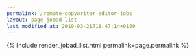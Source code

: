 ```yaml
---
permalink: /remote-copywriter-editor-jobs
layout: page-jobad-list
last_modified_at: 2019-03-21T18:47:14+0100
---
```

{% include render_jobad_list.html permalink=page.permalink %}
